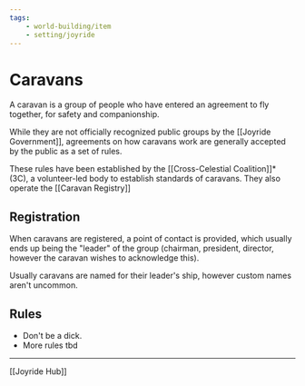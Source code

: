 ```yaml
---
tags:
    - world-building/item 
    - setting/joyride
---
```

# Caravans

A caravan is a group of people who have entered an agreement to fly together, for safety and companionship.

While they are not officially recognized public groups by the [[Joyride Government]], agreements on how caravans work are generally accepted by the public as a set of rules. 

These rules have been established by the [[Cross-Celestial Coalition]]\* (3C), a volunteer-led body to establish standards of caravans. They also operate the [[Caravan Registry]]

## Registration

When caravans are registered, a point of contact is provided, which usually ends up being the "leader" of the group (chairman, president, director, however the caravan wishes to acknowledge this). 

Usually caravans are named for their leader's ship, however custom names aren't uncommon.

## Rules
- Don't be a dick.
- More rules tbd


---
[[Joyride Hub]]